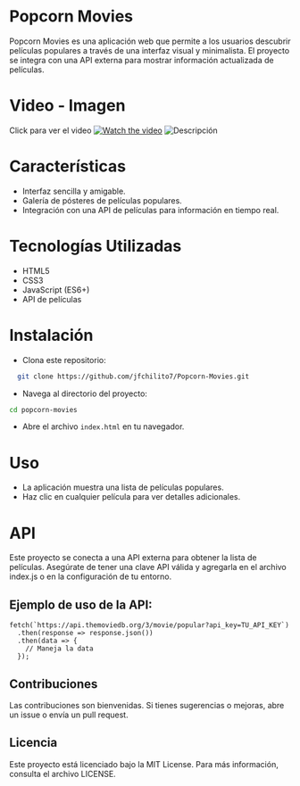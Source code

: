 # Popcorn Movies
Popcorn Movies es una aplicación web que permite a los usuarios descubrir películas populares a través de una interfaz visual y minimalista. El proyecto se integra con una API externa para mostrar información actualizada de películas.

# Video - Imagen
Click para ver el video
[![Watch the video](assets/docs/img1.png)](https://youtu.be/3LcBXYVA_WE)
![Descripción](assets/docs/img2.png)

# Características
- Interfaz sencilla y amigable.
- Galería de pósteres de películas populares.
- Integración con una API de películas para información en tiempo real.

 # Tecnologías Utilizadas
- HTML5
- CSS3
- JavaScript (ES6+)
- API de películas

# Instalación

- Clona este repositorio:

```bash
  git clone https://github.com/jfchilito7/Popcorn-Movies.git

```
- Navega al directorio del proyecto:

```bash
cd popcorn-movies

```
- Abre el archivo ```index.html``` en tu navegador.

# Uso
- La aplicación muestra una lista de películas populares.
- Haz clic en cualquier película para ver detalles adicionales.

# API
Este proyecto se conecta a una API externa para obtener la lista de películas. Asegúrate de tener una clave API válida y agregarla en el archivo index.js o en la configuración de tu entorno.

## Ejemplo de uso de la API:
```
fetch(`https://api.themoviedb.org/3/movie/popular?api_key=TU_API_KEY`)
  .then(response => response.json())
  .then(data => {
    // Maneja la data
  });
```
## Contribuciones
Las contribuciones son bienvenidas. Si tienes sugerencias o mejoras, abre un issue o envía un pull request.

## Licencia
Este proyecto está licenciado bajo la MIT License. Para más información, consulta el archivo LICENSE.

